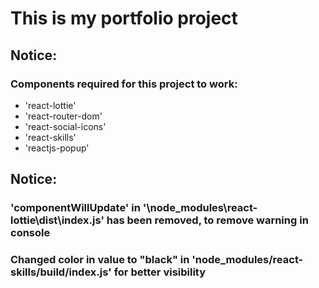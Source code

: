 # This is my portfolio project

## Notice:  
### Components required for this project to work: 
* 'react-lottie'
* 'react-router-dom'
* 'react-social-icons'
* 'react-skills'
* 'reactjs-popup'
## Notice:  
### 'componentWillUpdate' in '\node_modules\react-lottie\dist\index.js' has been removed, to remove warning in console 
### Changed color in value to "black" in 'node_modules/react-skills/build/index.js' for better visibility